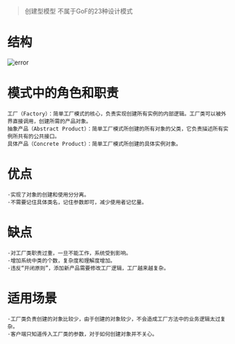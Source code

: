 >创建型模型
	不属于GoF的23种设计模式
# 结构
![error](https://github.com/SherDick/Design-patterns/raw/master/Pictures/SimpleFactory.png)
# 模式中的角色和职责
	工厂（Factory）：简单工厂模式的核心，负责实现创建所有实例的内部逻辑。工厂类可以被外界直接调用，创建所需的产品对象。
	抽象产品（Abstract Product）：简单工厂模式所创建的所有对象的父类，它负责描述所有实例所共有的公共接口。
	具体产品（Concrete Product）：简单工厂模式所创建的具体实例对象。
# 优点
	·实现了对象的创建和使用分分离。
	·不需要记住具体类名，记住参数即可，减少使用者记忆量。
# 缺点
	·对工厂类职责过重，一旦不能工作，系统受到影响。
	·增加系统中类的个数，复杂度和理解度增加。
	·违反“开闭原则”，添加新产品需要修改工厂逻辑，工厂越来越复杂。
# 适用场景
	·工厂类负责创建的对象比较少，由于创建的对象较少，不会造成工厂方法中的业务逻辑太过复杂。
	·客户端只知道传入工厂类的参数，对于如何创建对象并不关心。